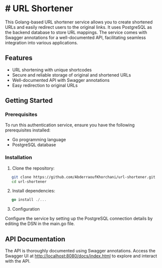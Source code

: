 # # URL Shortener

This Golang-based URL shortener service allows you to create shortened URLs and easily redirect users to the original links. It uses PostgreSQL as the backend database to store URL mappings. The service comes with Swagger annotations for a well-documented API, facilitating seamless integration into various applications.

## Features

-   URL shortening with unique shortcodes
-   Secure and reliable storage of original and shortened URLs
-   Well-documented API with Swagger annotations
-   Easy redirection to original URLs
## Getting Started

### Prerequisites

To run this authentication service, ensure you have the following prerequisites installed:

- Go programming language
- PostgreSQL database 

### Installation

1. Clone the repository:

```bash
   git clone https://github.com/AbderraoufKhorchani/url-shortener.git
   cd url-shortener
```
2. Install dependencies:
```go
   go install ./...
```
3. Configuration

Configure the service by setting up the PostgreSQL connection details by editing the DSN in the main.go file.




## API Documentation<a id="api-doc"></a>

The API is thoroughly documented using Swagger annotations. Access the Swagger UI at [http://localhost:8080/docs/index.html](http://localhost:8080/docs/index.html) to explore and interact with the API.